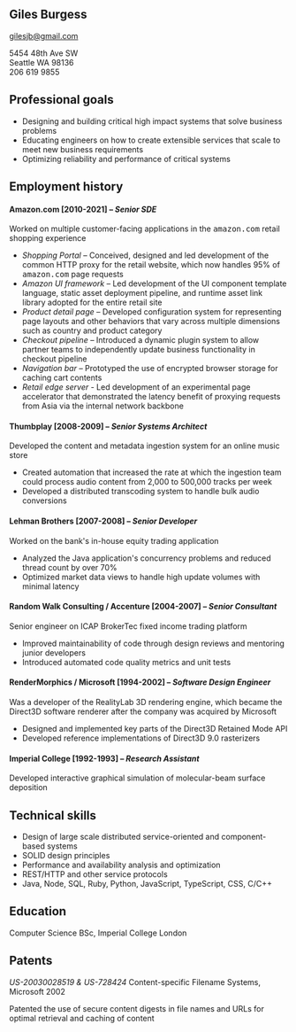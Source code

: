 ## Giles Burgess
gilesjb@gmail.com

5454 48th Ave SW  
Seattle WA 98136  
206 619 9855

## Professional goals

* Designing and building critical high impact systems that solve business problems
* Educating engineers on how to create extensible services that scale to meet new business requirements
* Optimizing reliability and performance of critical systems

## Employment history

#### Amazon.com [2010-2021] – *Senior SDE* 

Worked on multiple customer-facing applications in the <tt>amazon.com</tt> retail shopping experience

* *Shopping Portal* – Conceived, designed and led development of the common HTTP proxy for the retail website, which now handles 95% of <tt>amazon.com</tt> page requests
* *Amazon UI framework* – Led development of the UI component template language, static asset deployment pipeline, and runtime asset link library adopted for the entire retail site
* *Product detail page* – Developed configuration system for representing page layouts and other behaviors that vary across multiple dimensions such as country and product category
* *Checkout pipeline* – Introduced a dynamic plugin system to allow partner teams to independently update business functionality in checkout pipeline
* *Navigation bar* – Prototyped the use of encrypted browser storage for caching cart contents
* *Retail edge server* - Led development of an experimental page accelerator that demonstrated the latency benefit of proxying requests from Asia via the internal network backbone

#### Thumbplay [2008-2009] – *Senior Systems Architect*
Developed the content and metadata ingestion system for an online music store

* Created automation that increased the rate at which the ingestion team could process audio content from 2,000 to 500,000 tracks per week
* Developed a distributed transcoding system to handle bulk audio conversions

#### Lehman Brothers [2007-2008] – *Senior Developer*

Worked on the bank's in-house equity trading application

* Analyzed the Java application's concurrency problems and reduced thread count by over 70%
* Optimized market data views to handle high update volumes with minimal latency

#### Random Walk Consulting / Accenture [2004-2007] – *Senior Consultant*

Senior engineer on ICAP BrokerTec fixed income trading platform

* Improved maintainability of code through design reviews and mentoring junior developers
* Introduced automated code quality metrics and unit tests

#### RenderMorphics / Microsoft [1994-2002] – *Software Design Engineer*
Was a developer of the RealityLab 3D rendering engine,
which became the Direct3D software renderer after the company was acquired by Microsoft

* Designed and implemented key parts of the Direct3D Retained Mode API
* Developed reference implementations of Direct3D 9.0 rasterizers

#### Imperial College [1992-1993] – *Research Assistant*
Developed interactive graphical simulation of molecular-beam surface deposition

## Technical skills
* Design of large scale distributed service-oriented and component-based systems
* SOLID design principles
* Performance and availability analysis and optimization
* REST/HTTP and other service protocols
* Java, Node, SQL, Ruby, Python, JavaScript, TypeScript, CSS, C/C++

## Education

Computer Science BSc, Imperial College London

## Patents

*US-20030028519 & US-728424* Content-specific Filename Systems, Microsoft 2002

Patented the use of secure content digests in file names and URLs for optimal retrieval and caching of content
